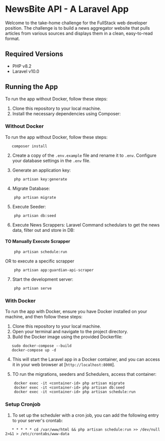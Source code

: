 # NewsBite API - A Laravel App
Welcome to the take-home challenge for the FullStack web developer position. The challenge is to build a news aggregator website that pulls articles from various sources and displays them in a clean, easy-to-read format.

## Required Versions
- PHP v8.2
- Laravel v10.0

## Running the App

To run the app without Docker, follow these steps:

1. Clone this repository to your local machine.
2. Install the necessary dependencies using Composer:

### Without Docker

To run the app without Docker, follow these steps:


```shell
   composer install

```
2. Create a copy of the `.env.example` file and rename it to `.env`. Configure your database settings in the `.env` file.

3. Generate an application key:

```shell
    php artisan key:generate
```
4. Migrate Database:

```shell
    php artisan migrate
```

5. Execute Seeder:

```shell
    php artisan db:seed
```

6. Execute News Scrappers: Laravel Command schedulars to get the news data, filter out and store in DB:

#### TO Manually Execute Scrapper

```shell
    php artisan schedule:run
```

OR to execute a specific scrapper

```shell
    php artisan app:guardian-api-scraper
```

7. Start the development server:

```shell
    php artisan serve
```

### With Docker

To run the app with Docker, ensure you have Docker installed on your machine, and then follow these steps:

1. Clone this repository to your local machine.
2. Open your terminal and navigate to the project directory.
3. Build the Docker image using the provided Dockerfile:

```shell
   sudo docker-compose --build
   docker-compose up -d
```
4. This will start the Laravel app in a Docker container, and you can access it in your web browser at [`http://localhost:8000`].

5. TO run the migrations, seeders and Schedulers, access that container:

```shell
    docker exec -it <container-id> php artisan migrate
    docker exec -it <container-id> php artisan db:seed
    docker exec -it <container-id> php artisan schedule:run
```

### Setup Cronjob

1. To set up the scheduler with a cron job, you can add the following entry to your server's crontab:

```shell
   * * * * * cd /var/www/html && php artisan schedule:run >> /dev/null 2>&1 > /etc/crontabs/www-data
```
